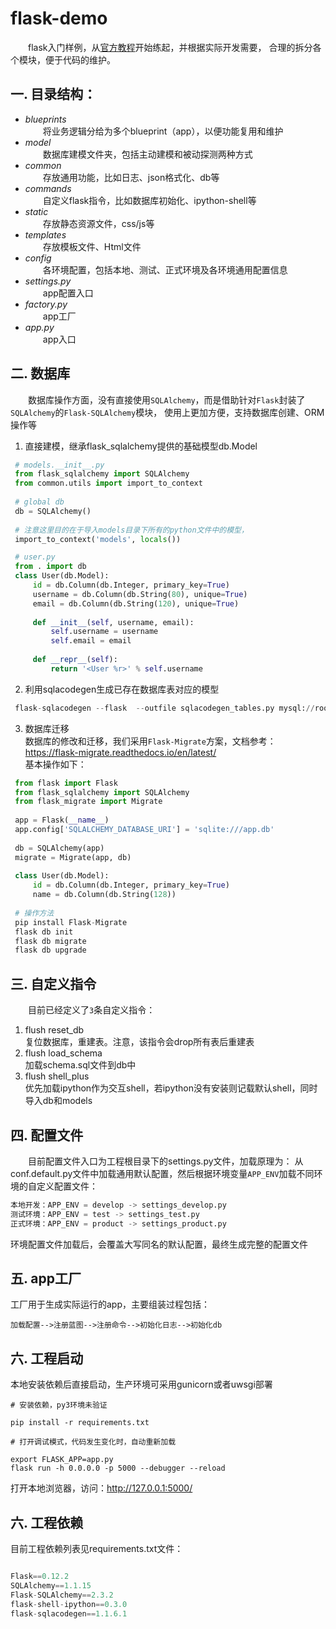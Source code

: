 # flask-demo

&emsp;&emsp;flask入门样例，从[官方教程](http://docs.jinkan.org/docs/flask/tutorial/index.html)开始练起，并根据实际开发需要，
合理的拆分各个模块，便于代码的维护。

## 一. 目录结构：
   
   - *blueprints*     
   &emsp;&emsp;将业务逻辑分给为多个blueprint（app），以便功能复用和维护
   - *model*     
   &emsp;&emsp;数据库建模文件夹，包括主动建模和被动探测两种方式   
   - *common*     
   &emsp;&emsp;存放通用功能，比如日志、json格式化、db等
   - *commands*     
   &emsp;&emsp;自定义flask指令，比如数据库初始化、ipython-shell等   
   - *static*     
   &emsp;&emsp;存放静态资源文件，css/js等
   - *templates*      
   &emsp;&emsp;存放模板文件、Html文件
   - *config*  
   &emsp;&emsp;各环境配置，包括本地、测试、正式环境及各环境通用配置信息
   - *settings.py*  
   &emsp;&emsp;app配置入口
   - *factory.py*  
   &emsp;&emsp;app工厂
   - *app.py*     
   &emsp;&emsp;app入口

## 二. 数据库

&emsp;&emsp;数据库操作方面，没有直接使用`SQLAlchemy`，而是借助针对`Flask`封装了`SQLAlchemy`的`Flask-SQLAlchemy`模块，
使用上更加方便，支持数据库创建、ORM操作等
   
   1. 直接建模，继承flask_sqlalchemy提供的基础模型db.Model
   ```python
    # models.__init__.py
    from flask_sqlalchemy import SQLAlchemy
    from common.utils import import_to_context
    
    # global db
    db = SQLAlchemy()
    
    # 注意这里目的在于导入models目录下所有的python文件中的模型，
    import_to_context('models', locals())
```

   ```python    
    # user.py
    from . import db
    class User(db.Model):
        id = db.Column(db.Integer, primary_key=True)
        username = db.Column(db.String(80), unique=True)
        email = db.Column(db.String(120), unique=True)
    
        def __init__(self, username, email):
            self.username = username
            self.email = email
    
        def __repr__(self):
            return '<User %r>' % self.username
```
   2. 利用sqlacodegen生成已存在数据库表对应的模型
   ```python
    flask-sqlacodegen --flask  --outfile sqlacodegen_tables.py mysql://root:root@localhost:3306/flask
```
   3. 数据库迁移     
   数据库的修改和迁移，我们采用`Flask-Migrate`方案，文档参考：https://flask-migrate.readthedocs.io/en/latest/     
   基本操作如下：      
   ```python
    from flask import Flask
    from flask_sqlalchemy import SQLAlchemy
    from flask_migrate import Migrate
    
    app = Flask(__name__)
    app.config['SQLALCHEMY_DATABASE_URI'] = 'sqlite:///app.db'
    
    db = SQLAlchemy(app)
    migrate = Migrate(app, db)
    
    class User(db.Model):
        id = db.Column(db.Integer, primary_key=True)
        name = db.Column(db.String(128))
    
    # 操作方法   
    pip install Flask-Migrate
    flask db init
    flask db migrate
    flask db upgrade
```

## 三. 自定义指令

&emsp;&emsp;目前已经定义了`3`条自定义指令：
  1. flush reset_db  
    复位数据库，重建表。注意，该指令会drop所有表后重建表
  2. flush load_schema  
    加载schema.sql文件到db中
  3. flush shell_plus   
    优先加载ipython作为交互shell，若ipython没有安装则记载默认shell，同时导入db和models
    

## 四. 配置文件

&emsp;&emsp;目前配置文件入口为工程根目录下的settings.py文件，加载原理为：
从conf.default.py文件中加载通用默认配置，然后根据环境变量`APP_ENV`加载不同环境的自定义配置文件：

```python
本地开发：APP_ENV = develop -> settings_develop.py
测试环境：APP_ENV = test -> settings_test.py
正式环境：APP_ENV = product -> settings_product.py
```
环境配置文件加载后，会覆盖大写同名的默认配置，最终生成完整的配置文件

## 五. app工厂

工厂用于生成实际运行的app，主要组装过程包括：     
```
加载配置-->注册蓝图-->注册命令-->初始化日志-->初始化db
```

## 六. 工程启动

本地安装依赖后直接启动，生产环境可采用gunicorn或者uwsgi部署
     
```
# 安装依赖，py3环境未验证

pip install -r requirements.txt

# 打开调试模式，代码发生变化时，自动重新加载

export FLASK_APP=app.py
flask run -h 0.0.0.0 -p 5000 --debugger --reload
```
打开本地浏览器，访问：http://127.0.0.1:5000/

## 六. 工程依赖

目前工程依赖列表见requirements.txt文件：

```python

Flask==0.12.2
SQLAlchemy==1.1.15
Flask-SQLAlchemy==2.3.2
flask-shell-ipython==0.3.0
flask-sqlacodegen==1.1.6.1

```